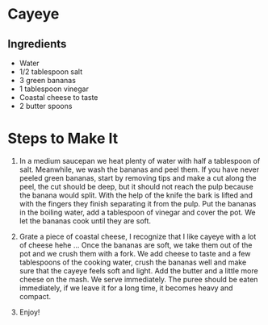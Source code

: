 # Cayeye

## Ingredients


- Water
- 1/2 tablespoon salt
- 3 green bananas
- 1 tablespoon vinegar
- Coastal cheese to taste
- 2 butter spoons

# Steps to Make It

1. In a medium saucepan we heat plenty of water with half a tablespoon of salt. Meanwhile, we wash the bananas and peel them. If you have never peeled green bananas, start by removing tips and make a cut along the peel, the cut should be deep, but it should not reach the pulp because the banana would split. With the help of the knife the bark is lifted and with the fingers they finish separating it from the pulp. Put the bananas in the boiling water, add a tablespoon of vinegar and cover the pot. We let the bananas cook until they are soft.

2. Grate a piece of coastal cheese, I recognize that I like cayeye with a lot of cheese hehe ... Once the bananas are soft, we take them out of the pot and we crush them with a fork. We add cheese to taste and a few tablespoons of the cooking water, crush the bananas well and make sure that the cayeye feels soft and light. Add the butter and a little more cheese on the mash. We serve immediately. The puree should be eaten immediately, if we leave it for a long time, it becomes heavy and compact.

3. Enjoy!
